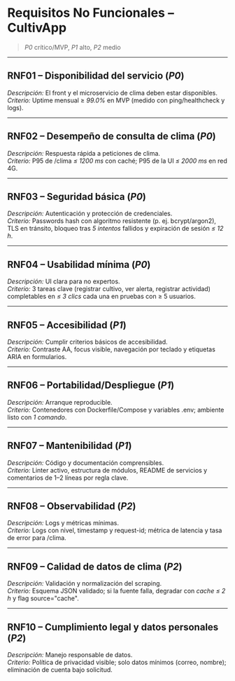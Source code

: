 # Requisitos No Funcionales – CultivApp


> *P0* crítico/MVP, *P1* alto, *P2* medio

---

## RNF01 – Disponibilidad del servicio (*P0*)
*Descripción:* El front y el microservicio de clima deben estar disponibles.  
*Criterio:* Uptime mensual ≥ *99.0%* en MVP (medido con ping/healthcheck y logs).

---

## RNF02 – Desempeño de consulta de clima (*P0*)
*Descripción:* Respuesta rápida a peticiones de clima.  
*Criterio:* P95 de /clima *≤ 1200 ms* con caché; P95 de la UI *≤ 2000 ms* en red 4G.

---

## RNF03 – Seguridad básica (*P0*)
*Descripción:* Autenticación y protección de credenciales.  
*Criterio:* Passwords hash con algoritmo resistente (p. ej. bcrypt/argon2), TLS en tránsito, bloqueo tras *5 intentos* fallidos y expiración de sesión *≤ 12 h*.

---

## RNF04 – Usabilidad mínima (*P0*)
*Descripción:* UI clara para no expertos.  
*Criterio:* 3 tareas clave (registrar cultivo, ver alerta, registrar actividad) completables en *≤ 3 clics* cada una en pruebas con ≥ 5 usuarios.

---
## RNF05 – Accesibilidad (*P1*)
*Descripción:* Cumplir criterios básicos de accesibilidad.  
*Criterio:* Contraste AA, focus visible, navegación por teclado y etiquetas ARIA en formularios.

---

## RNF06 – Portabilidad/Despliegue (*P1*)
*Descripción:* Arranque reproducible.  
*Criterio:* Contenedores con Dockerfile/Compose y variables .env; ambiente listo con *1 comando*.

---

## RNF07 – Mantenibilidad (*P1*)
*Descripción:* Código y documentación comprensibles.  
*Criterio:* Linter activo, estructura de módulos, README de servicios y comentarios de 1–2 líneas por regla clave.

---

## RNF08 – Observabilidad (*P2*)
*Descripción:* Logs y métricas mínimas.  
*Criterio:* Logs con nivel, timestamp y request-id; métrica de latencia y tasa de error para /clima.

---

## RNF09 – Calidad de datos de clima (*P2*)
*Descripción:* Validación y normalización del scraping.  
*Criterio:* Esquema JSON validado; si la fuente falla, degradar con *cache ≤ 2 h* y flag source="cache".

---

## RNF10 – Cumplimiento legal y datos personales (*P2*)
*Descripción:* Manejo responsable de datos.  
*Criterio:* Política de privacidad visible; solo datos mínimos (correo, nombre); eliminación de cuenta bajo solicitud. 
